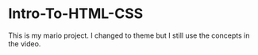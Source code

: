 # Intro-To-HTML-CSS
This is my mario project. I changed to theme but I still use the concepts in the video.
